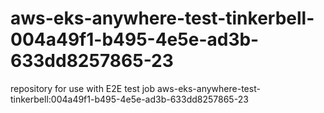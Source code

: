 # aws-eks-anywhere-test-tinkerbell-004a49f1-b495-4e5e-ad3b-633dd8257865-23
repository for use with E2E test job aws-eks-anywhere-test-tinkerbell:004a49f1-b495-4e5e-ad3b-633dd8257865-23
